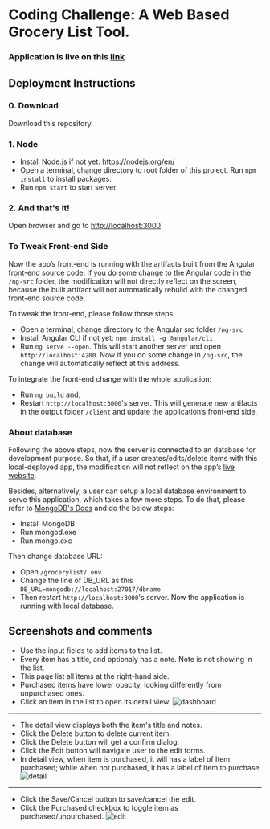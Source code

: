 # Coding Challenge: A Web Based Grocery List Tool.

### Application is live on this [link](https://limitless-river-45900.herokuapp.com/items)

## Deployment Instructions
### 0.	Download
Download this repository.

### 1.	Node 
*	Install Node.js if not yet: https://nodejs.org/en/
*	Open a terminal, change directory to root folder of this project. Run `npm install` to install packages.  
*	Run `npm start` to start server.

### 2.	And that's it!
Open browser and go to [http://localhost:3000](http://localhost:3000/items)  


### To Tweak Front-end Side
Now the app’s front-end is running with the artifacts built from the Angular front-end source code. If you do some change to the Angular code in the `/ng-src` folder, the modification will not directly reflect on the screen, because the built artifact will not automatically rebuild with the changed front-end source code.

To tweak the front-end, please follow those steps:
* Open a terminal, change directory to the Angular src folder `/ng-src`
* Install Angular CLI if not yet: `npm install -g @angular/cli`
* Run `ng serve --open`. This will start another server and open `http://localhost:4200`.
Now if you do some change in `/ng-src`, the change will automatically reflect at this address. 

To integrate the front-end change with the whole application:
* Run `ng build` and,
* Restart `http://localhost:3000`'s server. 
This will generate new artifacts in the output folder `/client` and update the application’s front-end side.  

### About database
Following the above steps, now the server is connected to an database for development purpose. So that, if a user creates/edits/delete items with this local-deployed app, the modification will not reflect on the app’s [live website](https://limitless-river-45900.herokuapp.com/items). 

Besides, alternatively, a user can setup a local database environment to serve this application, which takes a few more steps. To do that, please refer to [MongoDB's Docs](https://docs.mongodb.com/manual/tutorial/install-mongodb-on-windows/) and do the below steps:
* Install MongoDB
* Run mongod.exe
* Run mongo.exe

Then change database URL:
* Open `/grocerylist/.env`
* Change the line of DB_URL as this `DB_URL=mongodb://localhost:27017/dbname`
* Then restart `http://localhost:3000`'s server. Now the application is running with local database.

## Screenshots and comments
* Use the input fields to add items to the list.
* Every item has a title, and optionaly has a note. Note is not showing in the list.
* This page list all items at the right-hand side.
* Purchased items have lower opacity, looking differently from unpurchased ones.
* Click an item in the list to open its detail view.
![dashboard](https://user-images.githubusercontent.com/23082500/42802348-aa1c389a-8970-11e8-9080-fb05b9f0df78.png)
<hr>

* The detail view displays both the item's title and notes.
* Click the Delete button to delete current item.
* Click the Delete button will get a confirm dialog.
* Click the Edit button will navigate user to the edit forms.
* In detail view, when item is purchased, it will has a label of Item purchased; while when not purchased, it has a label of Item to purchase. 
![detail](https://user-images.githubusercontent.com/23082500/42802349-aa2dd014-8970-11e8-9b69-d37bfeb796e2.png)
<hr>

* Click the Save/Cancel button to save/cancel the edit.
* Click the Purchased checkbox to toggle item as purchased/unpurchased.
![edit](https://user-images.githubusercontent.com/23082500/42802351-aa3b77be-8970-11e8-8101-e593609938ed.png)

